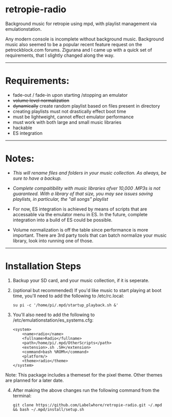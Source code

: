 # retropie-radio
Background music for retropie using mpd, with playlist management via emulationstation. 

Any modern console is incomplete without background music. Background music also seemed to be a popular recent feature request on the petrockblock.com forums. Zigurana and I came up with a quick set of requirements, that I slightly changed along the way.

---

# Requirements:
+ fade-out / fade-in upon starting /stopping an emulator
+ ~~volume level normalization~~
+ ~~dynamically~~ create random playlist based on files present in directory
+ creating playlists must not drastically effect boot time
+ must be lightweight, cannot effect emulator performance
+ must work with both large and small music libraries
+ hackable
+ ES integration

---

# Notes:
+ _This will rename files and folders in your music collection. As always, be sure to have a backup._

+ _Complete compaitibility with music libraries ofver 10,000 .MP3s is not guaranteed. With a library of that size, you may see issues saving playlists, in particular, the "all songs" playlist_

+ For now, ES integration is achieved by means of scripts that are accessable via the emulator menu in ES. In the future, complete integration into a build of ES could be possible.

+ Volume normalization is off the table since performance is more important. There are 3rd party tools that can batch normalize your music library, look into running one of those.


---


# Installation Steps

1.   Backup your SD card, and your music collection, if it is seperate.

2.  (optional but recommended) If you'd like music to start playing at boot time, you'll need to add the following to /etc/rc.local:

        su pi -c '/home/pi/.mpd/startup_playback.sh &'


3.  You'll also need to add the following to /etc/emulationstation/es_systems.cfg:

        <system>
            <name>radio</name>
            <fullname>Radio</fullname>
            <path>/home/pi/.mpd/OtherScripts</path>
            <extension>.sh .SH</extension>
            <command>bash %ROM%</command>
            <platform/>
            <theme>radio</theme>
        </system>
  
  Note: This package includes a themeset for the pixel theme. Other themes are planned for a later date.
  
  
4.  After making the above changes run the following command from the terminal:

        git clone https://github.com/Labelwhore/retropie-radio.git ~/.mpd && bash ~/.mpd/install/setup.sh
